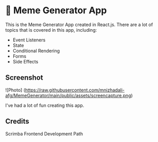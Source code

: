 # 🤡 Meme Generator App

This is the Meme Generator App created in React.js. There are a lot of topics that is covered in this app, including:

- Event Listeners
- State
- Conditional Rendering
- Forms
- Side Effects

## Screenshot

![Photo] (https://raw.githubusercontent.com/mnizhadali-afg/MemeGenerator/main/public/assets/screencapture.png)

I've had a lot of fun creating this app.

## Credits

Scrimba Frontend Development Path
